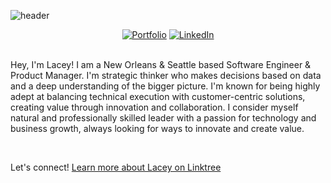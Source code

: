 ![header](https://capsule-render.vercel.app/api?type=soft&color=gradient&height=300&section=footer&text=Git%20Creative&fontSize=90)

<div align = "center">
  <a href = "https://laceygreene.netlify.app"><img border-radius = "100%" src = "https://user-images.githubusercontent.com/102538779/165004134-305f0e9d-1e2a-4d53-9304-9aaf5983363a.png" alt = "Portfolio"></a>
  <a href = "https://www.linkedin.com/in/lacey-greene/"><img src = "https://user-images.githubusercontent.com/102538779/165004752-3915858d-5113-4fea-a71c-f74e5d06ef4b.png" alt = "LinkedIn"></a>
</div>

<br>

Hey, I'm Lacey! I am a New Orleans & Seattle based Software Engineer & Product Manager. I'm strategic thinker who makes decisions based on data and a deep understanding of the bigger picture. I'm known for being highly adept at balancing technical execution with customer-centric solutions, creating value through innovation and collaboration. I consider myself natural and professionally skilled leader with a passion for technology and business growth, always looking for ways to innovate and create value. 

<br>

Let's connect! <a href = "https://linktr.ee/laceygreene">Learn more about Lacey on Linktree</a>
